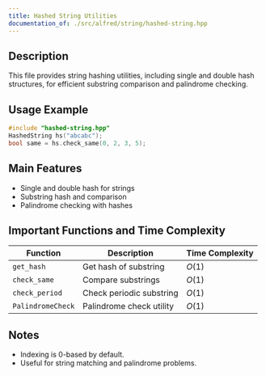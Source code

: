 ```yaml
---
title: Hashed String Utilities
documentation_of: ./src/alfred/string/hashed-string.hpp
---
```


## Description

This file provides string hashing utilities, including single and double hash structures, for efficient substring comparison and palindrome checking.

## Usage Example

```cpp
#include "hashed-string.hpp"
HashedString hs("abcabc");
bool same = hs.check_same(0, 2, 3, 5);
```

## Main Features
- Single and double hash for strings
- Substring hash and comparison
- Palindrome checking with hashes

## Important Functions and Time Complexity

| Function          | Description              | Time Complexity |
| ----------------- | ------------------------ | --------------- |
| `get_hash`        | Get hash of substring    | $O(1)$          |
| `check_same`      | Compare substrings       | $O(1)$          |
| `check_period`    | Check periodic substring | $O(1)$          |
| `PalindromeCheck` | Palindrome check utility | $O(1)$          |

## Notes
- Indexing is 0-based by default.
- Useful for string matching and palindrome problems.
